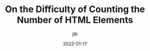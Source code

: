 ---
author: j9t
date: 2022-01-17
permalink: false
tags:
  - html
target_url: https://meiert.com/en/blog/the-number-of-html-elements/
title: On the Difficulty of Counting the Number of HTML Elements
---